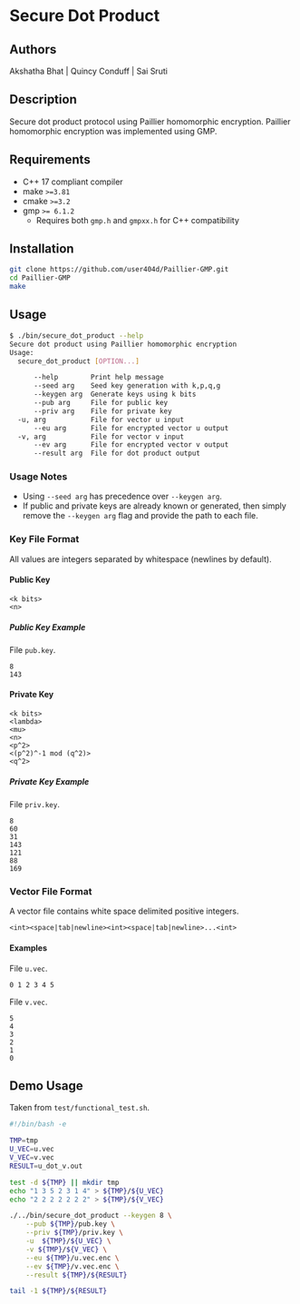 # Secure Dot Product

## Authors

Akshatha Bhat | Quincy Conduff | Sai Sruti

## Description

Secure dot product protocol using Paillier homomorphic encryption. Paillier homomorphic encryption was implemented using GMP.

## Requirements

- C++ 17 compliant compiler
- make `>=3.81`
- cmake `>=3.2`
- gmp `>= 6.1.2`
  - Requires both `gmp.h` and `gmpxx.h` for C++ compatibility

## Installation

```sh
git clone https://github.com/user404d/Paillier-GMP.git
cd Paillier-GMP
make
```

## Usage

```sh
$ ./bin/secure_dot_product --help
Secure dot product using Paillier homomorphic encryption
Usage:
  secure_dot_product [OPTION...]

      --help        Print help message
      --seed arg    Seed key generation with k,p,q,g
      --keygen arg  Generate keys using k bits
      --pub arg     File for public key
      --priv arg    File for private key
  -u, arg           File for vector u input
      --eu arg      File for encrypted vector u output
  -v, arg           File for vector v input
      --ev arg      File for encrypted vector v output
      --result arg  File for dot product output
```

### Usage Notes

- Using `--seed arg` has precedence over `--keygen arg`.
- If public and private keys are already known or generated, then simply remove the `--keygen arg` flag and provide the path to each file.

### Key File Format

All values are integers separated by whitespace (newlines by default).

#### Public Key

```plain
<k bits>
<n>
```

##### Public Key Example

File `pub.key`.

```plain
8
143
```

#### Private Key

```plain
<k bits>
<lambda>
<mu>
<n>
<p^2>
<(p^2)^-1 mod (q^2)>
<q^2>
```

##### Private Key Example

File `priv.key`.

```plain
8
60
31
143
121
88
169
```

### Vector File Format

A vector file contains white space delimited positive integers.

`<int><space|tab|newline><int><space|tab|newline>...<int>`

#### Examples

File `u.vec`.

```plain
0 1 2 3 4 5
```

File `v.vec`.

```plain
5
4
3
2
1
0
```

## Demo Usage

Taken from `test/functional_test.sh`.

```sh
#!/bin/bash -e

TMP=tmp
U_VEC=u.vec
V_VEC=v.vec
RESULT=u_dot_v.out

test -d ${TMP} || mkdir tmp
echo "1 3 5 2 3 1 4" > ${TMP}/${U_VEC}
echo "2 2 2 2 2 2 2" > ${TMP}/${V_VEC}

./../bin/secure_dot_product --keygen 8 \
    --pub ${TMP}/pub.key \
    --priv ${TMP}/priv.key \
    -u  ${TMP}/${U_VEC} \
    -v ${TMP}/${V_VEC} \
    --eu ${TMP}/u.vec.enc \
    --ev ${TMP}/v.vec.enc \
    --result ${TMP}/${RESULT}

tail -1 ${TMP}/${RESULT}
```
